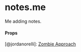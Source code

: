 # notes.me

Me adding notes.

#### Props
[@jordanorelli]: [Zombie Approach](https://gist.github.com/jordanorelli/11229304)
